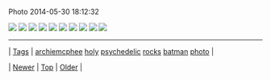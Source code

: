 <!--
title: Photo 2014-05-30 18
date: 2020-06-28T15:27:00.308Z
tags: archiemcphee, holy, psychedelic, rocks, batman, photo
-->


Photo 2014-05-30 18:12:32

![](87315098377-0.jpg)
![](87315098377-1.jpg)
![](87315098377-2.jpg)
![](87315098377-3.jpg)
![](87315098377-4.png)
![](87315098377-5.jpg)
![](87315098377-6.jpg)
![](87315098377-7.png)
![](87315098377-8.jpg)
![](87315098377-9.jpg)

<!--BOTTOM-POST-NAVIGATION-->
---

| [Tags](tags.md) | [archiemcphee](tag-archiemcphee.md) [holy](tag-holy.md) [psychedelic](tag-psychedelic.md) [rocks](tag-rocks.md) [batman](tag-batman.md) [photo](tag-photo.md) |

| [Newer](87304892459.md) | [Top](index.md) | [Older](87320121269.md) |